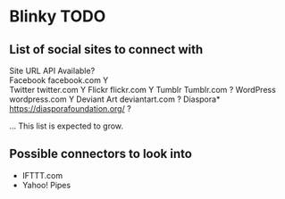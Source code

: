 # Blinky TODO

## List of social sites to connect with

Site    URL API Available?  
Facebook    facebook.com    Y  
Twitter twitter.com     Y
Flickr  flickr.com      Y
Tumblr  Tumblr.com      ?
WordPress       wordpress.com   Y
Deviant Art     deviantart.com  ?
Diaspora*       https://diasporafoundation.org/ ?

... This list is expected to grow.

## Possible connectors to look into

* IFTTT.com
* Yahoo! Pipes

